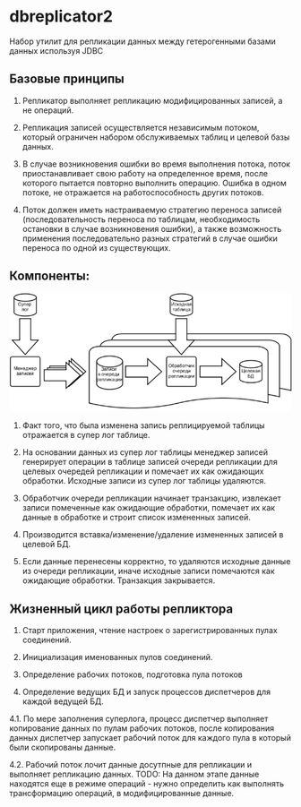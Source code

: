 dbreplicator2
=============

Набор утилит для репликации данных между гетерогенными базами данных используя JDBC

## Базовые принципы

1. Репликатор выполняет репликацию модифицированных записей, а не операций.

2. Репликация записей осуществляется независимым потоком, который ограничен набором обслуживаемых таблиц и целевой базы данных.

3. В случае возникновения ошибки во время выполнения потока, поток приостанавливает свою работу на определенное время, после которого пытается повторно выполнить операцию. Ошибка в одном потоке, не отражается на работоспособность других потоков.

4. Поток должен иметь настраиваемую стратегию переноса записей (последовательность переноса по таблицам, необходимость остановки в случае возникновения ошибки), а также возможность применения последовательно разных стратегий в случае ошибки переноса по одной из существующих.

## Компоненты:

![](docs/images/components.png?raw=true "Укрупненная схема архитектуры приложения")

1. Факт того, что была изменена запись реплицируемой таблицы отражается в супер лог таблице.

2. На основании данных из супер лог таблицы менеджер записей генерирует операции в таблице записей очереди репликации для целевых очередей репликации и помечает их как ожидающих обработки. Исходные записи из супер лог таблицы удаляются.

3. Обработчик очереди репликации начинает транзакцию, извлекает записи помеченные как ожидающие обработки, помечает их как данные в обработке и строит список измененных записей.

4. Производится вставка/изменение/удаление измененных записей в целевой БД.

5. Если данные перенесены корректно, то удаляются исходные данные из очереди репликации, иначе исходные записи помечаются как ожидающие обработки. Транзакция закрывается.

## Жизненный цикл работы репликтора

1. Старт приложения, чтение настроек о зарегистрированных пулах соединений.

2. Инициализация именованных пулов соединений.

3. Определение рабочих потоков, подготовка пула потоков

4. Определение ведущих БД и запуск процессов диспетчеров для каждой ведущей БД.

4.1. По мере заполнения суперлога, процесс диспетчер выполняет копирование данных по пулам
рабочих потоков, после копирования данных диспетчер запускает рабочий поток для каждого пула
в который были скопированы данные.

4.2. Рабочий поток лочит данные досутпные для репликации и выполняет репликацию данных.
TODO: На данном этапе данные находятся еще в режиме операций - нужно определить как выполнять 
трансформацию операций, в модифицированные данные.


